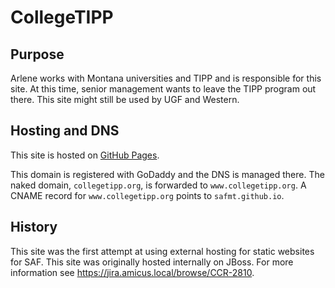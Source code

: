 # CollegeTIPP

## Purpose

Arlene works with Montana universities and TIPP and is responsible for this site. At this time, senior management wants to leave the TIPP program out there. This site might still be used by UGF and Western.

## Hosting and DNS

This site is hosted on [GitHub Pages](https://help.github.com/articles/what-are-github-pages/).

This domain is registered with GoDaddy and the DNS is managed there. The naked domain, `collegetipp.org`, is forwarded to `www.collegetipp.org`. A CNAME record for `www.collegetipp.org` points to `safmt.github.io`.

## History

This site was the first attempt at using external hosting for static websites for SAF. This site was originally hosted internally on JBoss. For more information see https://jira.amicus.local/browse/CCR-2810.
